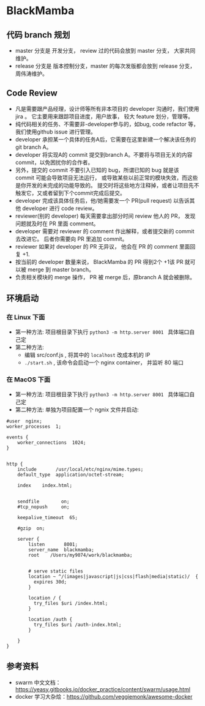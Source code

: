 # BlackMamba


## 代码 branch 规划

- master 分支是 开发分支， review 过的代码会放到 master 分支， 大家共同维护。
- release 分支是 版本控制分支，master 的每次发版都会放到 release 分支， 周伟涛维护。

## Code Review


- 凡是需要跟产品经理，设计师等所有非本项目的 developer 沟通时，我们使用 jira 。 它主要用来跟踪项目进度，用户故事， 较大 feature 划分，管理等。
- 纯代码相关的任务、不需要非-developer参与的，如bug, code refactor 等，我们使用github issue 进行管理。
- developer 承担某一个具体的任务A后，它需要在这里新建一个解决该任务的 git branch A。
- developer 将实现A的 commit 提交到branch A。不要将与项目无关的内容 commit，以免困扰你的合作者。
- 另外，提交的 commit 不要引入已知的 bug，所谓已知的 bug 就是该 commit 可能会导致项目无法运行， 或导致某些以前正常的模块失效，而这些是你开发的未完成的功能导致的。 提交时将这些地方注释掉，或者让项目先不触发它，又或者留到下个commit完成后提交。
- developer 完成该具体任务后，他/她需要发一个 PR(pull request) 以告诉其他 developer 进行 code review。
- reviewer(别的 developer) 每天需要拿出部分时间 review 他人的 PR， 发现问题就及时在 PR 里面 comment。
- developer 需要对 reviewer 的 comment 作出解释，或者提交新的 commit 去改进它。 后者你需要向 PR 里追加 commit。
- reviewer 如果对 developer 的 PR 无异议， 他会在 PR 的 comment 里面回复 +1.
- 按当前的 developer 数量来说， BlackMamba 的 PR 得到2个 +1该 PR 就可以被 merge 到 master branch。
- 负责相关模块的 merge 操作， PR 被 merge 后，原branch A 就会被删除。

## 环境启动

### 在 Linux 下面

  - 第一种方法: 项目根目录下执行 ```python3 -m http.server 8001 ``` 具体端口自己定
  - 第二种方法:
       - 编辑 src/conf.js , 将其中的 `localhost` 改成本机的 IP
       - `./start.sh` , 该命令会启动一个 nginx container， 并监听 80 端口

### 在 MacOS 下面

  - 第一种方法: 项目根目录下执行 ```python3 -m http.server 8001 ``` 具体端口自己定
  - 第二种方法: 单独为项目配置一个 ngnix 文件并启动:

  ```shell
  #user  nginx;
  worker_processes  1;

  events {
      worker_connections  1024;
  }


  http {
      include       /usr/local/etc/nginx/mime.types;
      default_type  application/octet-stream;

      index    index.html;


      sendfile        on;
      #tcp_nopush     on;

      keepalive_timeout  65;

      #gzip  on;

      server {
          listen       8001;
          server_name  blackmamba;
          root    /Users/my9074/work/blackmamba;


          # serve static files
          location ~ ^/(images|javascript|js|css|flash|media|static)/  {
            expires 30d;
          }

          location / {
            try_files $uri /index.html;
          }

          location /auth {
            try_files $uri /auth-index.html;
          }

      }
  }
  ```



## 参考资料

* swarm 中文文档： https://yeasy.gitbooks.io/docker_practice/content/swarm/usage.html
* docker 学习大杂烩：https://github.com/veggiemonk/awesome-docker
